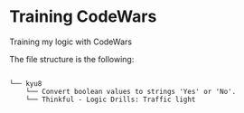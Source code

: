 # Training CodeWars

Training my logic with CodeWars

The file structure is the following:

```

└── kyu8
    └── Convert boolean values to strings 'Yes' or 'No'.
    └── Thinkful - Logic Drills: Traffic light

```
